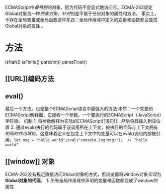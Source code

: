 ECMAScript中*最特别*的对象，因为代码不会显式地访问它。ECMA-262规定Global对象为一种*兜底对象*，*针对*的是不属于任何对象的属性和方法。
事实上，不存在全局变量或全局函数这种东西：全局作用域中定义的变量和函数都会变成Global对象的属性 。
# 方法
isNaN()
isFinite()
parseInt()
parseFloat()
## [[URL]]编码方法

## eval()
最后一个方法，也是整个ECMAScript语言中最强大的方法
本质：一个完整的ECMAScript解释器，它接收一个参数，一个要执行的ECMAScript（JavaScript）字符串。
机制
	1. 将参数解释为实际的ECMAScript[[语句]]，然后将其插入到该位置
	2. 通过eval()执行的代码属于该调用所在上下文，被执行的代码与上下文拥有*相同的作用域链*。这意味着定义在包含上下文中的变量可以在eval()调用内部被引用，`let msg = "hello world";eval("console.log(msg)");  // "hello world"`
## [[window]] 对象
ECMA-262没有规定直接访问Global对象的方式，但浏览器将window对象*实现*为**Global对象的代理**。
	1. 所有全局作用域中声明的变量和函数都变成了window的属性